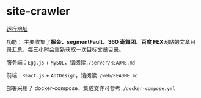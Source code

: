 # site-crawler

[运行地址](http://60.190.217.90:1081/)

功能：
主要收集了**掘金、segmentFault、360 奇舞团、百度 FEX**网站的文章目录汇总，每三小时会重新获取一次目标文章目录。

服务端：`Egg.js` + `MySQL`，请阅读`./server/README.md`

前端：`React.js` + `AntDesign`，请阅读`./web/README.md`

部署采用了 docker-compose，集成文件可参考`./docker-compose.yml`

